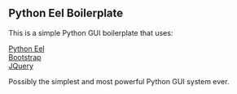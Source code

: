 ## Python Eel Boilerplate

This is a simple Python GUI boilerplate that uses: 

[Python Eel](https://github.com/ChrisKnott/Eel) \
[Bootstrap](https://getbootstrap.com/) \
[JQuery](https://jquery.com/)

Possibly the simplest and most powerful Python GUI system ever.
